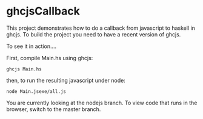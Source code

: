 # ghcjsCallback

This project demonstrates how to do a callback from javascript to haskell in ghcjs.  To build the project you need to have a recent version of ghcjs.

To see it in action.... 

First, compile Main.hs using ghcjs:

    ghcjs Main.hs

then, to run the resulting javascript under node: 

    node Main.jsexe/all.js

You are currently looking at the nodejs branch.  To view code that runs in the browser, switch to the master branch.


